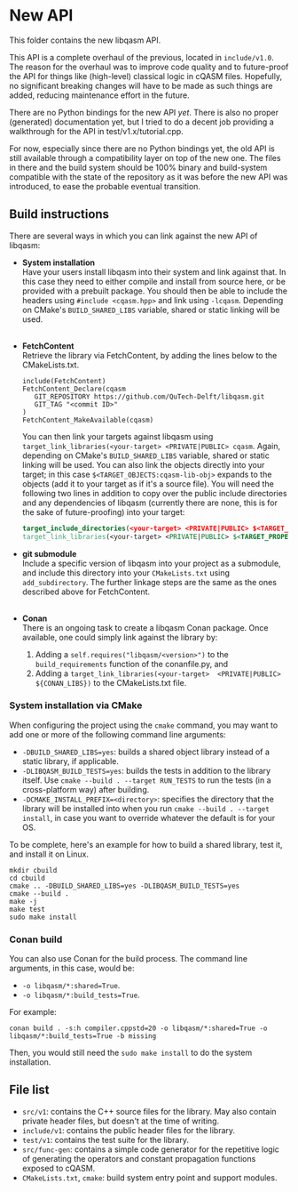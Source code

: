# New API

This folder contains the new libqasm API.

This API is a complete overhaul of the previous, located in `include/v1.0`.
The reason for the overhaul was to improve code quality and
to future-proof the API for things like (high-level) classical logic in cQASM files.
Hopefully, no significant breaking changes will have to be made as such things are added,
reducing maintenance effort in the future.

There are no Python bindings for the new API *yet*.
There is also no proper (generated) documentation yet,
but I tried to do a decent job providing a walkthrough for the API in test/v1.x/tutorial.cpp.

For now, especially since there are no Python bindings yet,
the old API is still available through a compatibility layer on top of the new one.
The files in there and the build system should be 100% binary and build-system compatible
with the state of the repository as it was before the new API was introduced,
to ease the probable eventual transition.

## Build instructions

There are several ways in which you can link against the new API of libqasm:

 - **System installation**<br/>
   Have your users install libqasm into their system and link against that.
   In this case they need to either compile and install from source here, or be provided with a prebuilt package.
   You should then be able to include the headers using `#include <cqasm.hpp>` and link using `-lcqasm`.
   Depending on CMake's `BUILD_SHARED_LIBS` variable, shared or static linking will be used.<br/><br/>

- **FetchContent**<br/>
  Retrieve the library via FetchContent, by adding the lines below to the CMakeLists.txt.

   ```
   include(FetchContent)
   FetchContent_Declare(cqasm
      GIT_REPOSITORY https://github.com/QuTech-Delft/libqasm.git
      GIT_TAG "<commit ID>"
   )
   FetchContent_MakeAvailable(cqasm)
   ```

   You can then link your targets against libqasm using `target_link_libraries(<your-target> <PRIVATE|PUBLIC> cqasm`.
   Again, depending on CMake's `BUILD_SHARED_LIBS` variable, shared or static linking will be used.
   You can also link the objects directly into your target;
   in this case `$<TARGET_OBJECTS:cqasm-lib-obj>` expands to the objects (add it to your target as if it's a source file).
   You will need the following two lines in addition to copy over the public include directories and
   any dependencies of libqasm (currently there are none, this is for the sake of future-proofing) into your target:
   
   ```cmake
   target_include_directories(<your-target> <PRIVATE|PUBLIC> $<TARGET_PROPERTY:cqasm-lib-obj,INTERFACE_INCLUDE_DIRECTORIES>)
   target_link_libraries(<your-target> <PRIVATE|PUBLIC> $<TARGET_PROPERTY:cqasm-lib-obj,LINK_LIBRARIES>)
   ```

 - **git submodule**<br/>
   Include a specific version of libqasm into your project as a submodule, and
   include this directory into your `CMakeLists.txt` using `add_subdirectory`.
   The further linkage steps are the same as the ones described above for FetchContent.<br/><br/> 

 - **Conan**<br/>
   There is an ongoing task to create a libqasm Conan package.
   Once available, one could simply link against the library by:
   1. Adding a `self.requires("libqasm/<version>")` to the `build_requirements` function of the conanfile.py, and
   2. Adding a `target_link_libraries(<your-target>  <PRIVATE|PUBLIC> ${CONAN_LIBS})` to the CMakeLists.txt file.

### System installation via CMake

When configuring the project using the `cmake` command,
you may want to add one or more of the following command line arguments:

 - `-DBUILD_SHARED_LIBS=yes`: builds a shared object library instead of a static library, if applicable.
 - `-DLIBQASM_BUILD_TESTS=yes`: builds the tests in addition to the library itself.
   Use `cmake --build . --target RUN_TESTS` to run the tests (in a cross-platform way) after building.
 - `-DCMAKE_INSTALL_PREFIX=<directory>`: specifies the directory that the library will be installed into when you run
   `cmake --build . --target install`, in case you want to override whatever the default is for your OS.

To be complete, here's an example for how to build a shared library, test it, and install it on Linux.

```
mkdir cbuild
cd cbuild
cmake .. -DBUILD_SHARED_LIBS=yes -DLIBQASM_BUILD_TESTS=yes
cmake --build .
make -j
make test
sudo make install
```

### Conan build

You can also use Conan for the build process. The command line arguments, in this case, would be:

- `-o libqasm/*:shared=True`.
- `-o libqasm/*:build_tests=True`.

For example:

```
conan build . -s:h compiler.cppstd=20 -o libqasm/*:shared=True -o libqasm/*:build_tests=True -b missing
```

Then, you would still need the `sudo make install` to do the system installation. 

## File list

 - `src/v1`: contains the C++ source files for the library.
   May also contain private header files, but doesn't at the time of writing.
 - `include/v1`: contains the public header files for the library.
 - `test/v1`: contains the test suite for the library.
 - `src/func-gen`: contains a simple code generator for the repetitive logic of
   generating the operators and constant propagation functions exposed to
   cQASM.
 - `CMakeLists.txt`, `cmake`: build system entry point and support modules.
